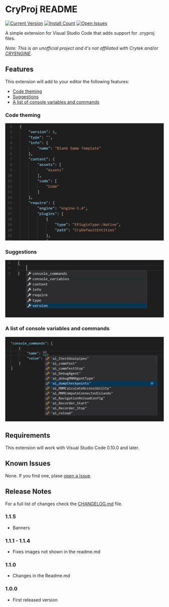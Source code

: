 # CryProj README

[![Current Version](https://vsmarketplacebadge.apphb.com/version/l0ll098.cryproj.svg)](https://marketplace.visualstudio.com/items?itemName=l0ll098.cryproj)
[![Install Count](https://vsmarketplacebadge.apphb.com/installs/l0ll098.cryproj.svg)](https://marketplace.visualstudio.com/items?itemName=l0ll098.cryproj)
[![Open Issues](https://vsmarketplacebadge.apphb.com/rating/l0ll098.cryproj.svg) ](https://marketplace.visualstudio.com/items?itemName=l0ll098.cryproj)

A simple extension for Visual Studio Code that adds support for .cryproj files.

*Note: This is an unofficial project and it's not affiliated with Crytek and/or [CRYENGINE](https://github.com/CRYTEK/CRYENGINE).*

## Features
This extension will add to your editor the following features:

 - [Code theming](#Code-theming)
 - [Suggestions](#Suggestions)
 - [A list of console variables and commands](#A-list-of-console-variables-and-commands)



### Code theming

![Code theming](images/CodeTheming.PNG)

### Suggestions

![Code suggestions](images/CodeSuggestions.PNG)

### A list of console variables and commands
![Code theming](images/CommandsSuggestions.PNG)

 

## Requirements

This extension will work with Visual Studio Code 0.10.0 and later.


## Known Issues

None. If you find one, plase [open a Issue](https://github.com/l0ll098/CryProj/issues/new).

## Release Notes

For a full list of changes check the [CHANGELOG.md](./CHANGELOG.md) file.

### 1.1.5
 - Banners

### 1.1.1 - 1.1.4
 - Fixes images not shown in the readme.md

### 1.1.0
 - Changes in the Readme.md

### 1.0.0
 - First released version
